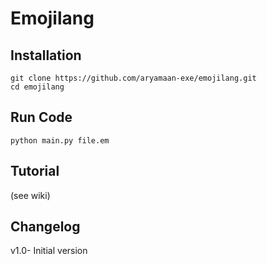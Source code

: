 # Emojilang

## Installation

```
git clone https://github.com/aryamaan-exe/emojilang.git
cd emojilang
```

## Run Code

```
python main.py file.em
```

## Tutorial

(see wiki)

## Changelog

v1.0- Initial version
